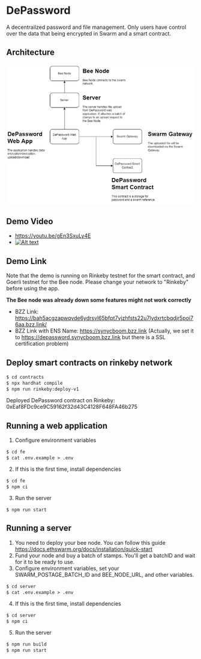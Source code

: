 # DePassword
A decentrailzed password and file management. Only users have control over the data that being encrypted in Swarm and a smart contract.

## Architecture
<div width="100%">
  <img alt="depassword-architecture" src="docs/architecture.png"/>
</div>

## Demo Video
- https://youtu.be/gEn3SxuLy4E
- [![Alt text](https://img.youtube.com/vi/gEn3SxuLy4E/1.jpg)](https://www.youtube.com/watch?v=gEn3SxuLy4E)

## Demo Link
Note that the demo is running on Rinkeby testnet for the smart contract, and Goerli testnet for the Bee node. Please change your network to "Rinkeby" before using the app.

**The Bee node was already down some features might not work correctly**
- BZZ Link: https://bah5acgzapwqvde6ydrsvl65bfpt7vjzhfsts22u7lydxrtcbqdjr5poi76aa.bzz.link/
- BZZ Link with ENS Name: https://synycboom.bzz.link (Actually, we set it to https://depassword.synycboom.bzz.link but there is a SSL certification problem)

## Deploy smart contracts on rinkeby network
```
$ cd contracts
$ npx hardhat compile
$ npm run rinkeby:deploy-v1
```
Deployed DePassword contract on Rinkeby: 0xEaf8FDc9ce9C59162f32d43C4128F648FA46b275

## Running a web application
1. Configure environment variables
```shell
$ cd fe
$ cat .env.example > .env
```
2. If this is the first time, install dependencies
```shell
$ cd fe
$ npm ci
```
3. Run the server
```
$ npm run start
```

## Running a server
1. You need to deploy your bee node. You can follow this guide https://docs.ethswarm.org/docs/installation/quick-start
2. Fund your node and buy a batch of stamps. You'll get a batchID and wait for it to be ready to use.
3. Configure environment variables, set your SWARM_POSTAGE_BATCH_ID and BEE_NODE_URL, and other variables.
```shell
$ cd server
$ cat .env.example > .env
```
4. If this is the first time, install dependencies
```shell
$ cd server
$ npm ci
```
5. Run the server
```
$ npm run build
$ npm run start
```
